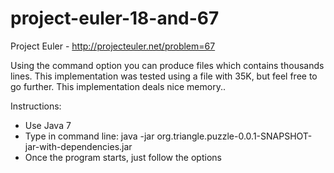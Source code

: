 project-euler-18-and-67
=======================

Project Euler - http://projecteuler.net/problem=67

Using the command option you can produce files which contains thousands lines.
This implementation was tested using a file with 35K, but feel free to go further. This implementation deals nice memory..


Instructions:

- Use Java 7
- Type in command line: java -jar org.triangle.puzzle-0.0.1-SNAPSHOT-jar-with-dependencies.jar
- Once the program starts, just follow the options
